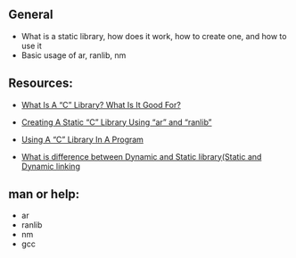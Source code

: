 ## General
* What is a static library, how does it work, how to create one, and how to use it
* Basic usage of ar, ranlib, nm

## Resources:

* [What Is A “C” Library? What Is It Good For?](https://docencia.ac.upc.edu/FIB/USO/Bibliografia/unix-c-libraries.html)

* [Creating A Static “C” Library Using “ar” and “ranlib”](https://docencia.ac.upc.edu/FIB/USO/Bibliografia/unix-c-libraries.html)

* [Using A “C” Library In A Program](https://docencia.ac.upc.edu/FIB/USO/Bibliografia/unix-c-libraries.html)

* [What is difference between Dynamic and Static library(Static and Dynamic linking](https://www.youtube.com/watch?v=eW5he5uFBNM)

## man or help:

* ar
* ranlib
* nm
* gcc
